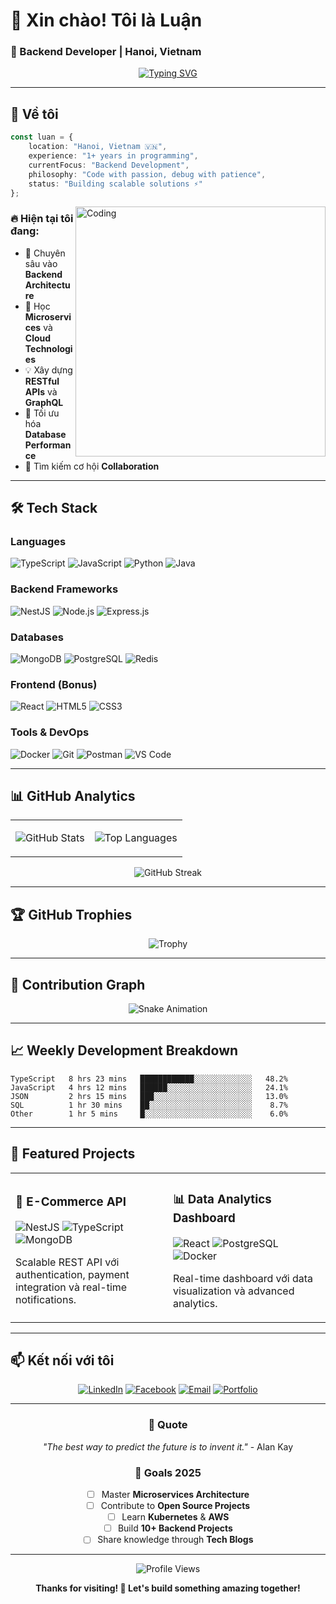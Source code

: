 # 👋 Xin chào! Tôi là **Luận** 
### 🚀 Backend Developer | Hanoi, Vietnam

<div align="center">
  
  [![Typing SVG](https://readme-typing-svg.herokuapp.com?font=Fira+Code&weight=500&size=22&pause=1000&color=00D8FF&center=true&vCenter=true&width=435&lines=Backend+Developer;TypeScript+Enthusiast;NestJS+Expert;Database+Architect;Always+Learning+%F0%9F%93%9A)](https://git.io/typing-svg)
  
</div>

---

## 🎯 **Về tôi**

```typescript
const luan = {
    location: "Hanoi, Vietnam 🇻🇳",
    experience: "1+ years in programming",
    currentFocus: "Backend Development",
    philosophy: "Code with passion, debug with patience",
    status: "Building scalable solutions ⚡"
};
```

<img align="right" alt="Coding" width="400" src="https://raw.githubusercontent.com/abhisheknaiidu/abhisheknaiidu/master/code.gif">

### 🔥 **Hiện tại tôi đang:**
- 🎯 Chuyên sâu vào **Backend Architecture**
- 🌱 Học **Microservices** và **Cloud Technologies**
- 💡 Xây dựng **RESTful APIs** và **GraphQL**
- 🚀 Tối ưu hóa **Database Performance**
- 🤝 Tìm kiếm cơ hội **Collaboration**

---

## 🛠️ **Tech Stack**

### **Languages**
![TypeScript](https://img.shields.io/badge/TypeScript-007ACC?style=for-the-badge&logo=typescript&logoColor=white)
![JavaScript](https://img.shields.io/badge/JavaScript-F7DF1E?style=for-the-badge&logo=javascript&logoColor=black)
![Python](https://img.shields.io/badge/Python-3776AB?style=for-the-badge&logo=python&logoColor=white)
![Java](https://img.shields.io/badge/Java-ED8B00?style=for-the-badge&logo=openjdk&logoColor=white)

### **Backend Frameworks**
![NestJS](https://img.shields.io/badge/NestJS-E0234E?style=for-the-badge&logo=nestjs&logoColor=white)
![Node.js](https://img.shields.io/badge/Node.js-43853D?style=for-the-badge&logo=node.js&logoColor=white)
![Express.js](https://img.shields.io/badge/Express.js-404D59?style=for-the-badge&logo=express&logoColor=white)

### **Databases**
![MongoDB](https://img.shields.io/badge/MongoDB-4EA94B?style=for-the-badge&logo=mongodb&logoColor=white)
![PostgreSQL](https://img.shields.io/badge/PostgreSQL-316192?style=for-the-badge&logo=postgresql&logoColor=white)
![Redis](https://img.shields.io/badge/Redis-DC382D?style=for-the-badge&logo=redis&logoColor=white)

### **Frontend (Bonus)**
![React](https://img.shields.io/badge/React-20232A?style=for-the-badge&logo=react&logoColor=61DAFB)
![HTML5](https://img.shields.io/badge/HTML5-E34F26?style=for-the-badge&logo=html5&logoColor=white)
![CSS3](https://img.shields.io/badge/CSS3-1572B6?style=for-the-badge&logo=css3&logoColor=white)

### **Tools & DevOps**
![Docker](https://img.shields.io/badge/Docker-2496ED?style=for-the-badge&logo=docker&logoColor=white)
![Git](https://img.shields.io/badge/Git-F05032?style=for-the-badge&logo=git&logoColor=white)
![Postman](https://img.shields.io/badge/Postman-FF6C37?style=for-the-badge&logo=postman&logoColor=white)
![VS Code](https://img.shields.io/badge/VS_Code-007ACC?style=for-the-badge&logo=visual-studio-code&logoColor=white)

---

## 📊 **GitHub Analytics**

<div align="center">
<table>
<tr>
<td>

![GitHub Stats](https://github-readme-stats.vercel.app/api?username=luandz123&show_icons=true&theme=tokyonight&hide_border=true&count_private=true&include_all_commits=true)

</td>
<td>

![Top Languages](https://github-readme-stats.vercel.app/api/top-langs/?username=luandz123&theme=tokyonight&hide_border=true&layout=compact&langs_count=8)

</td>
</tr>
</table>
</div>

<div align="center">

![GitHub Streak](https://github-readme-streak-stats.herokuapp.com/?user=luandz123&theme=tokyonight&hide_border=true)

</div>

---

## 🏆 **GitHub Trophies**
<div align="center">

![Trophy](https://github-profile-trophy.vercel.app/?username=luandz123&theme=tokyonight&no-frame=true&row=1&column=7)

</div>

---

## 🎨 **Contribution Graph**
<div align="center">

![Snake Animation](https://raw.githubusercontent.com/luandz123/luandz123/output/snake.svg)

</div>

---

## 📈 **Weekly Development Breakdown**
<!--START_SECTION:waka-->
```text
TypeScript   8 hrs 23 mins   ████████████░░░░░░░░░░░░░   48.2%
JavaScript   4 hrs 12 mins   ██████░░░░░░░░░░░░░░░░░░░   24.1%
JSON         2 hrs 15 mins   ███░░░░░░░░░░░░░░░░░░░░░░   13.0%
SQL          1 hr 30 mins    ██░░░░░░░░░░░░░░░░░░░░░░░    8.7%
Other        1 hr 5 mins     █░░░░░░░░░░░░░░░░░░░░░░░░    6.0%
```
<!--END_SECTION:waka-->

---

## 🌟 **Featured Projects**

<div align="center">
<table>
<tr>
<td width="50%">

### 🚀 **E-Commerce API**
![NestJS](https://img.shields.io/badge/NestJS-E0234E?style=flat-square&logo=nestjs&logoColor=white)
![TypeScript](https://img.shields.io/badge/TypeScript-007ACC?style=flat-square&logo=typescript&logoColor=white)
![MongoDB](https://img.shields.io/badge/MongoDB-4EA94B?style=flat-square&logo=mongodb&logoColor=white)

Scalable REST API với authentication, payment integration và real-time notifications.

</td>
<td width="50%">

### 📊 **Data Analytics Dashboard**
![React](https://img.shields.io/badge/React-20232A?style=flat-square&logo=react&logoColor=61DAFB)
![PostgreSQL](https://img.shields.io/badge/PostgreSQL-316192?style=flat-square&logo=postgresql&logoColor=white)
![Docker](https://img.shields.io/badge/Docker-2496ED?style=flat-square&logo=docker&logoColor=white)

Real-time dashboard với data visualization và advanced analytics.

</td>
</tr>
</table>
</div>

---

## 📫 **Kết nối với tôi**

<div align="center">

[![LinkedIn](https://img.shields.io/badge/LinkedIn-0077B5?style=for-the-badge&logo=linkedin&logoColor=white)](https://www.linkedin.com/in/lu%E1%BA%ADn-nguy%E1%BB%85n-v%C4%83n-6018b42ba/)
[![Facebook](https://img.shields.io/badge/Facebook-1877F2?style=for-the-badge&logo=facebook&logoColor=white)](https://www.facebook.com/luan25032005)
[![Email](https://img.shields.io/badge/Email-D14836?style=for-the-badge&logo=gmail&logoColor=white)](mailto:your.email@gmail.com)
[![Portfolio](https://img.shields.io/badge/Portfolio-000000?style=for-the-badge&logo=About.me&logoColor=white)](https://your-portfolio.com)

</div>

---

<div align="center">

### 💭 **Quote**
*"The best way to predict the future is to invent it."* - Alan Kay

### 🎯 **Goals 2025**
- [ ] Master **Microservices Architecture**
- [ ] Contribute to **Open Source Projects**  
- [ ] Learn **Kubernetes** & **AWS**
- [ ] Build **10+ Backend Projects**
- [ ] Share knowledge through **Tech Blogs**

---

<img src="https://komarev.com/ghpvc/?username=luandz123&style=for-the-badge&color=brightgreen" alt="Profile Views">

**Thanks for visiting! 🚀 Let's build something amazing together!**

</div>
